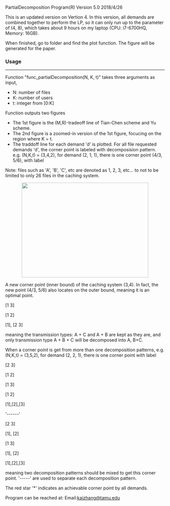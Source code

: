 PartialDecomposition Program(R) Version 5.0 2018/4/26

This is an updated version on Vertion 4. In this version, all demands are combined together to perform the LP, so it can only run up to the parameter of (4, 8), which takes about 9 hours on my laptop (CPU: i7-6700HQ, Memory: 16GB). 

When finished, go to folder and find the plot function. The figure will be generated for the paper.

### Usage
---------------------

Function "func_partialDecomposition(N, K, t)" takes three arguments as input,

* N: number of files
* K: number of users
* t: integer from [0:K]

Function outputs two figures

* The 1st figure is the (M,R)-tradeoff line of Tian-Chen scheme and Yu scheme.
* The 2nd figure is a zoomed-in version of the 1st figure, focucing on the region where K = t.
* The traddoff line for each demand 'd' is plotted. For all file requested demands 'd', the corner point is labeled with decomposision pattern. e.g. (N,K,t) = (3,4,2), for demand (2, 1, 1), there is one corner point (4/3, 5/6), with label

Note: files such as 'A', 'B', 'C', etc are denoted as 1, 2, 3, etc... to not to be limited to only 26 files in the caching system.

<center><img src='https://github.com/kzhang14/A-New-Coding-Scheme-Uncoded-Caching-to-Coded-Caching-/blob/master/resources/plot34-page-001.jpg'  width="400" height="300"></center>

A new corner point (inner bound) of the caching system (3,4). In fact, the new point (4/3, 5/6) also locates on the outer bound, meaning it is an optimal point.

[1 3]

[1 2]

[1], [2 3]

meaning the transmission types: A + C and A + B are kept as they are, and only transmission type A + B + C will be decomposed into A, B+C.

When a corner point is get from more than one decomposition patterns, e.g. (N,K,t) = (3,5,2), for demand (2, 2, 1), there is one corner point with label

[2 3]

[1 2]

[1 3]

[1 2]

[1],[2],[3]

'------'

[2 3]

[1], [2]

[1 3]

[1], [2]

[1],[2],[3]  

meaning two decomposition patterns should be mixed to get this corner point. '-----' are used to separate each decomposition pattern.

The red star '*' indicates an achievable corner point by all demands.

Program can be reached at:
Email:kaizhang@tamu.edu
